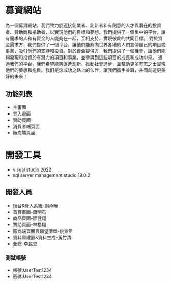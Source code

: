 # 募資網站

為一個募資網站，我們致力於連接創業者、創新者和有創意的人才與潛在的投資者、贊助商和捐助者，以實現他們的目標和夢想。我們提供了一個集中的平台，讓有需求的人和有資金的人能夠在一起，互相支持，實現彼此的共同目標。
對於資金需求方，我們提供了一個平台，讓他們能夠向世界各地的人們宣傳自己的項目或事業，吸引他們的支持和投資。對於資金提供方，我們提供了一個機會，讓他們能夠發現和投資於有潛力的項目和事業，並參與到這些項目的成長和成功中來。
通過我們的平台，我們希望能夠促進創新、推動社會進步，並幫助更多有志之士實現他們的夢想和抱負。我们是您成功之路上的伙伴，讓我們攜手並肩，共同創造更美好的未來！

## 功能列表

- 主畫面
- 登入畫面
- 贊助頁面
- 消費者端頁面
- 廠商端頁面

# 開發工具

- visual studio 2022
- sql server management studio 19.0.2

## 開發人員

- 後台&登入系統-謝承曄
- 首頁畫面-蕭明石
- 商品頁面-廖健翔
- 贊助頁面-林楷翔
- 廠商端頁面與願望清單-姚宣丞
- 資料庫建置&資料生成-黃竹清
- 彙總-李昆恩

### 測試帳號

- 帳號:UserTest1234
- 密碼:UserTest1234
